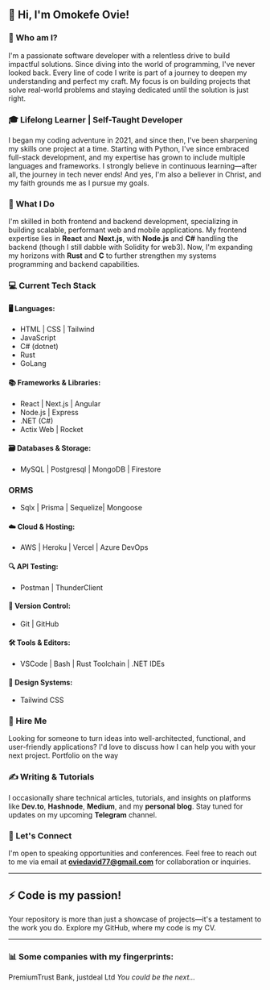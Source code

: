 ## 👋 Hi, I'm Omokefe Ovie!

### 🚀 Who am I?

I'm a passionate software developer with a relentless drive to build impactful solutions. Since diving into the world of programming, I've never looked back. Every line of code I write is part of a journey to deepen my understanding and perfect my craft. My focus is on building projects that solve real-world problems and staying dedicated until the solution is just right.

### 🎓 Lifelong Learner | Self-Taught Developer

I began my coding adventure in 2021, and since then, I've been sharpening my skills one project at a time. Starting with Python, I've since embraced full-stack development, and my expertise has grown to include multiple languages and frameworks. I strongly believe in continuous learning—after all, the journey in tech never ends! And yes, I'm also a believer in Christ, and my faith grounds me as I pursue my goals.

### 🔧 What I Do

I'm skilled in both frontend and backend development, specializing in building scalable, performant web and mobile applications. My frontend expertise lies in **React** and **Next.js**, with **Node.js** and **C#** handling the backend (though I still dabble with Solidity for web3). Now, I'm expanding my horizons with **Rust** and **C** to further strengthen my systems programming and backend capabilities.

### 💻 Current Tech Stack

#### 🖥️ Languages:
- HTML | CSS | Tailwind
- JavaScript
- C# (dotnet)
- Rust 
- GoLang

#### 📚 Frameworks & Libraries:
- React | Next.js | Angular 
- Node.js | Express 
- .NET (C#) 
- Actix Web | Rocket

#### 🗃️ Databases & Storage:
- MySQL | Postgresql | MongoDB | Firestore

### ORMS
- Sqlx | Prisma | Sequelize| Mongoose

#### ☁️ Cloud & Hosting:
- AWS | Heroku | Vercel | Azure DevOps 

#### 🔍 API Testing:
- Postman | ThunderClient

#### 🔧 Version Control:
- Git | GitHub

#### 🛠️ Tools & Editors:
- VSCode | Bash | Rust Toolchain | .NET IDEs

#### 🎨 Design Systems:
- Tailwind CSS

### 💼 Hire Me

Looking for someone to turn ideas into well-architected, functional, and user-friendly applications? I'd love to discuss how I can help you with your next project. Portfolio on the way

### ✍️ Writing & Tutorials

I occasionally share technical articles, tutorials, and insights on platforms like **Dev.to**, **Hashnode**, **Medium**, and my **personal blog**. Stay tuned for updates on my upcoming **Telegram** channel.


### 🎤 Let's Connect

I'm open to speaking opportunities and conferences. Feel free to reach out to me via email at **[oviedavid77@gmail.com](mailto:oviedavid77@gmail.com)** for collaboration or inquiries.

---

## ⚡ Code is my passion!

Your repository is more than just a showcase of projects—it's a testament to the work you do. Explore my GitHub, where my code is my CV.

---

### 📊 Some companies with my fingerprints:
PremiumTrust Bank, justdeal Ltd
*You could be the next...*

